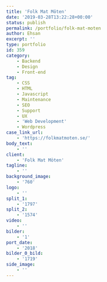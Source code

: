 ```yaml
---
title: 'Folk Mat Möten'
date: '2019-03-28T13:22:28+00:00'
status: publish
permalink: /portfolio/folk-mat-moten
author: Ehsan
excerpt: ''
type: portfolio
id: 359
category:
    - Backend
    - Design
    - Front-end
tag:
    - CSS
    - HTML
    - Javascript
    - Maintenance
    - SEO
    - Support
    - UX
    - 'Web Development'
    - Wordpress
case_link_url:
    - 'https://folkmatmoten.se/'
body_text:
    - ''
client:
    - 'Folk Mat Möten'
tagline:
    - ''
background_image:
    - '760'
logo:
    - ''
split_1:
    - '1797'
split_2:
    - '1574'
video:
    - ''
bilder:
    - '1'
port_date:
    - '2018'
bilder_0_bild:
    - '1719'
side_image:
    - ''
---
```

<!DOCTYPE html PUBLIC "-//W3C//DTD HTML 4.0 Transitional//EN" "http://www.w3.org/TR/REC-html40/loose.dtd">
<?xml encoding="UTF-8">
